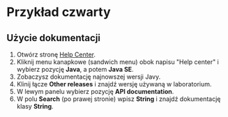 # Przykład czwarty

## Użycie dokumentacji

1. Otwórz stronę [Help Center](https://docs.oracle.com/).
2. Kliknij menu kanapkowe (sandwich menu) obok napisu "Help center" i wybierz pozycję **Java**, a potem **Java SE**.
3. Zobaczysz dokumentację najnowszej wersji Javy.
4. Klinij łącze **Other releases** i znajdź wersję używaną w laboratorium.
5. W lewym panelu wybierz pozycję **API documentation**. 
6. W polu **Search** (po prawej stronie) wpisz **String** i znajdź dokumentację klasy **String**.
